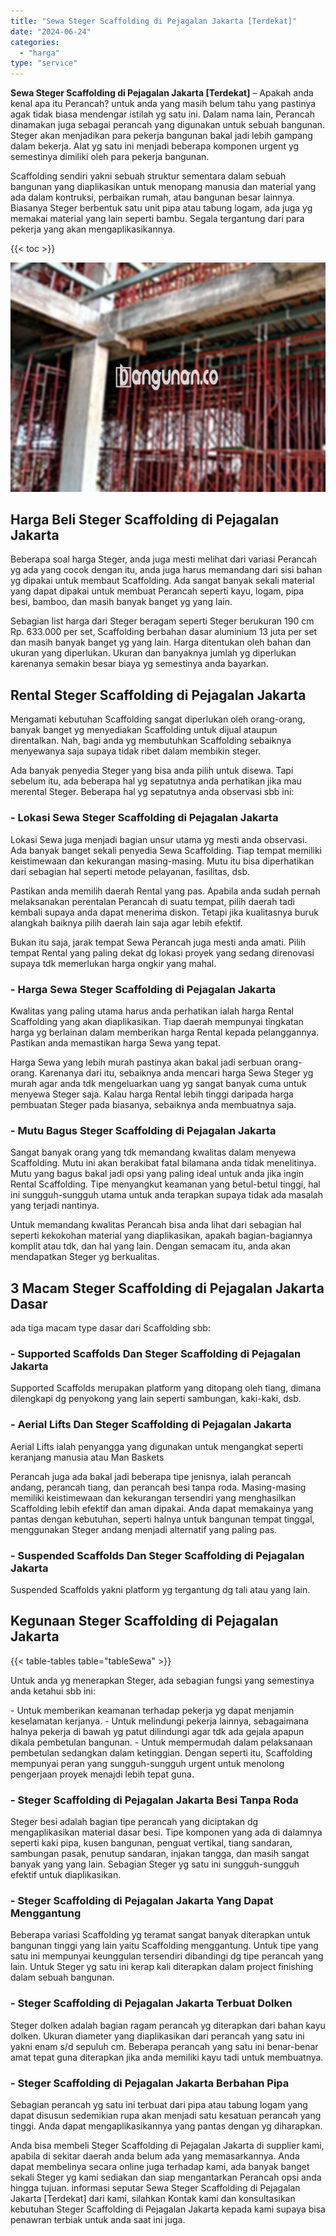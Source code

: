 ```yaml
---
title: "Sewa Steger Scaffolding di Pejagalan Jakarta [Terdekat]"
date: "2024-06-24"
categories: 
  - "harga"
type: "service"
---
```


**Sewa Steger Scaffolding di Pejagalan Jakarta \[Terdekat\]** – Apakah anda kenal apa itu Perancah? untuk anda yang masih belum tahu yang pastinya agak tidak biasa mendengar istilah yg satu ini. Dalam nama lain, Perancah dinamakan juga sebagai perancah yang digunakan untuk sebuah bangunan. Steger akan menjadikan para pekerja bangunan bakal jadi lebih gampang dalam bekerja. Alat yg satu ini menjadi beberapa komponen urgent yg semestinya dimiliki oleh para pekerja bangunan.

Scaffolding sendiri yakni sebuah struktur sementara dalam sebuah bangunan yang diaplikasikan untuk menopang manusia dan material yang ada dalam kontruksi, perbaikan rumah, atau bangunan besar lainnya. Biasanya Steger berbentuk satu unit pipa atau tabung logam, ada juga yg memakai material yang lain seperti bambu. Segala tergantung dari para pekerja yang akan mengaplikasikannya.

{{< toc >}}

![Sewa Steger Scaffolding di Pejagalan Jakarta [Terdekat]](/images/sewa-scaffolding-steger-17.png)

## Harga Beli Steger Scaffolding di Pejagalan Jakarta

Beberapa soal harga Steger, anda juga mesti melihat dari variasi Perancah yg ada yang cocok dengan itu, anda juga harus memandang dari sisi bahan yg dipakai untuk membaut Scaffolding. Ada sangat banyak sekali material yang dapat dipakai untuk membuat Perancah seperti kayu, logam, pipa besi, bamboo, dan masih banyak banget yg yang lain.

Sebagian list harga dari Steger beragam seperti Steger berukuran 190 cm Rp. 633.000 per set, Scaffolding berbahan dasar aluminium 13 juta per set dan masih banyak banget yg yang lain. Harga ditentukan oleh bahan dan ukuran yang diperlukan. Ukuran dan banyaknya jumlah yg diperlukan karenanya semakin besar biaya yg semestinya anda bayarkan.

## Rental Steger Scaffolding di Pejagalan Jakarta

Mengamati kebutuhan Scaffolding sangat diperlukan oleh orang-orang, banyak banget yg menyediakan Scaffolding untuk dijual ataupun direntalkan. Nah, bagi anda yg membutuhkan Scaffolding sebaiknya menyewanya saja supaya tidak ribet dalam membikin steger.

Ada banyak penyedia Steger yang bisa anda pilih untuk disewa. Tapi sebelum itu, ada beberapa hal yg sepatutnya anda perhatikan jika mau merental Steger. Beberapa hal yg sepatutnya anda observasi sbb ini:

### \- Lokasi Sewa Steger Scaffolding di Pejagalan Jakarta

Lokasi Sewa juga menjadi bagian unsur utama yg mesti anda observasi. Ada banyak banget sekali penyedia Sewa Scaffolding. Tiap tempat memiliki keistimewaan dan kekurangan masing-masing. Mutu itu bisa diperhatikan dari sebagian hal seperti metode pelayanan, fasilitas, dsb.

Pastikan anda memilih daerah Rental yang pas. Apabila anda sudah pernah melaksanakan perentalan Perancah di suatu tempat, pilih daerah tadi kembali supaya anda dapat menerima diskon. Tetapi jika kualitasnya buruk alangkah baiknya pilih daerah lain saja agar lebih efektif.

Bukan itu saja, jarak tempat Sewa Perancah juga mesti anda amati. Pilih tempat Rental yang paling dekat dg lokasi proyek yang sedang direnovasi supaya tdk memerlukan harga ongkir yang mahal.

### \- Harga Sewa Steger Scaffolding di Pejagalan Jakarta

Kwalitas yang paling utama harus anda perhatikan ialah harga Rental Scaffolding yang akan diaplikasikan. Tiap daerah mempunyai tingkatan harga yg berlainan dalam memberikan harga Rental kepada pelanggannya. Pastikan anda memastikan harga Sewa yang tepat.

Harga Sewa yang lebih murah pastinya akan bakal jadi serbuan orang-orang. Karenanya dari itu, sebaiknya anda mencari harga Sewa Steger yg murah agar anda tdk mengeluarkan uang yg sangat banyak cuma untuk menyewa Steger saja. Kalau harga Rental lebih tinggi daripada harga pembuatan Steger pada biasanya, sebaiknya anda membuatnya saja.

### \- Mutu Bagus Steger Scaffolding di Pejagalan Jakarta

Sangat banyak orang yang tdk memandang kwalitas dalam menyewa Scaffolding. Mutu ini akan berakibat fatal bilamana anda tidak menelitinya. Mutu yang bagus bakal jadi opsi yang paling ideal untuk anda jika ingin Rental Scaffolding. Tipe menyangkut keamanan yang betul-betul tinggi, hal ini sungguh-sungguh utama untuk anda terapkan supaya tidak ada masalah yang terjadi nantinya.

Untuk memandang kwalitas Perancah bisa anda lihat dari sebagian hal seperti kekokohan material yang diaplikasikan, apakah bagian-bagiannya komplit atau tdk, dan hal yang lain. Dengan semacam itu, anda akan mendapatkan Steger yg berkualitas.

## 3 Macam Steger Scaffolding di Pejagalan Jakarta Dasar

ada tiga macam type dasar dari Scaffolding sbb:

### \- Supported Scaffolds Dan Steger Scaffolding di Pejagalan Jakarta

Supported Scaffolds merupakan platform yang ditopang oleh tiang, dimana dilengkapi dg penyokong yang lain seperti sambungan, kaki-kaki, dsb.

### \- Aerial Lifts Dan Steger Scaffolding di Pejagalan Jakarta

Aerial Lifts ialah penyangga yang digunakan untuk mengangkat seperti keranjang manusia atau Man Baskets

Perancah juga ada bakal jadi beberapa tipe jenisnya, ialah perancah andang, perancah tiang, dan perancah besi tanpa roda. Masing-masing memiliki keistimewaan dan kekurangan tersendiri yang menghasilkan Scaffolding lebih efektif dan aman dipakai. Anda dapat memakainya yang pantas dengan kebutuhan, seperti halnya untuk bangunan tempat tinggal, menggunakan Steger andang menjadi alternatif yang paling pas.

### \- Suspended Scaffolds Dan Steger Scaffolding di Pejagalan Jakarta

Suspended Scaffolds yakni platform yg tergantung dg tali atau yang lain.

## Kegunaan Steger Scaffolding di Pejagalan Jakarta

{{< table-tables table="tableSewa" >}}

Untuk anda yg menerapkan Steger, ada sebagian fungsi yang semestinya anda ketahui sbb ini:

\- Untuk memberikan keamanan terhadap pekerja yg dapat menjamin keselamatan kerjanya. - Untuk melindungi pekerja lainnya, sebagaimana halnya pekerja di bawah yg patut dilindungi agar tdk ada gejala apapun dikala pembetulan bangunan. - Untuk mempermudah dalam pelaksanaan pembetulan sedangkan dalam ketinggian. Dengan seperti itu, Scaffolding mempunyai peran yang sungguh-sungguh urgent untuk menolong pengerjaan proyek menajdi lebih tepat guna.

### \- Steger Scaffolding di Pejagalan Jakarta Besi Tanpa Roda

Steger besi adalah bagian tipe perancah yang diciptakan dg mengaplikasikan material dasar besi. Tipe komponen yang ada di dalamnya seperti kaki pipa, kusen bangunan, penguat vertikal, tiang sandaran, sambungan pasak, penutup sandaran, injakan tangga, dan masih sangat banyak yang yang lain. Sebagian Steger yg satu ini sungguh-sungguh efektif untuk diaplikasikan.

### \- Steger Scaffolding di Pejagalan Jakarta Yang Dapat Menggantung

Beberapa variasi Scaffolding yg teramat sangat banyak diterapkan untuk bangunan tinggi yang lain yaitu Scaffolding menggantung. Untuk tipe yang satu ini mempunyai keunggulan tersendiri dibandingi dg tipe perancah yang lain. Untuk Steger yg satu ini kerap kali diterapkan dalam project finishing dalam sebuah bangunan.

### \- Steger Scaffolding di Pejagalan Jakarta Terbuat Dolken

Steger dolken adalah bagian ragam perancah yg diterapkan dari bahan kayu dolken. Ukuran diameter yang diaplikasikan dari perancah yang satu ini yakni enam s/d sepuluh cm. Beberapa perancah yang satu ini benar-benar amat tepat guna diterapkan jika anda memiliki kayu tadi untuk membuatnya.

### \- Steger Scaffolding di Pejagalan Jakarta Berbahan Pipa

Sebagian perancah yg satu ini terbuat dari pipa atau tabung logam yang dapat disusun sedemikian rupa akan menjadi satu kesatuan perancah yang tinggi. Anda dapat mengaplikasikannya yang pantas dengan yg diharapkan.

Anda bisa membeli Steger Scaffolding di Pejagalan Jakarta di supplier kami, apabila di sekitar daerah anda belum ada yang memasarkannya. Anda dapat membelinya secara online juga terhadap kami, ada banyak banget sekali Steger yg kami sediakan dan siap mengantarkan Perancah opsi anda hingga tujuan. informasi seputar Sewa Steger Scaffolding di Pejagalan Jakarta \[Terdekat\] dari kami, silahkan Kontak kami dan konsultasikan kebutuhan Steger Scaffolding di Pejagalan Jakarta kepada kami supaya bisa penawran terbiak untuk anda saat ini juga.
